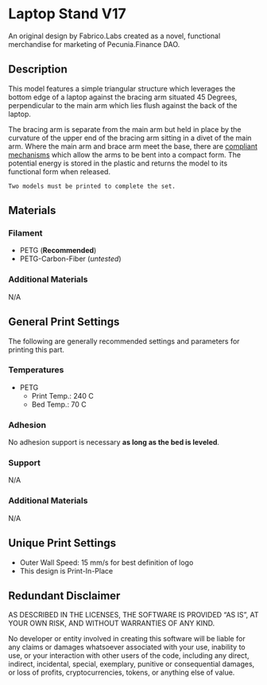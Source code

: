 # Laptop Stand V17

An original design by Fabrico.Labs created as a novel, functional merchandise for marketing of Pecunia.Finance DAO.

## Description

This model features a simple triangular structure which leverages the bottom edge of a laptop against the bracing arm situated 45 Degrees, perpendicular to the main arm which lies flush against the back of the laptop.

The bracing arm is separate from the main arm but held in place by the curvature of the upper end of the bracing arm sitting in a divet of the main arm. Where the main arm and brace arm meet the base, there are [compliant mechanisms](https://www.compliantmechanisms.byu.edu/) which allow the arms to be bent into a compact form. The potential energy is stored in the plastic and returns the model to its functional form when released.

```
Two models must be printed to complete the set.
```

## Materials

### Filament

- PETG (**Recommended**)
- PETG-Carbon-Fiber (_untested_)

### Additional Materials

N/A

## General Print Settings

The following are generally recommended settings and parameters for printing this part.

### Temperatures

- PETG
  - Print Temp.: 240 C
  - Bed Temp.: 70 C

### Adhesion

No adhesion support is necessary **as long as the bed is leveled**.

### Support

N/A

### Additional Materials

N/A

## Unique Print Settings

- Outer Wall Speed: 15 mm/s for best definition of logo
- This design is Print-In-Place

## Redundant Disclaimer

AS DESCRIBED IN THE LICENSES, THE SOFTWARE IS PROVIDED “AS IS”, AT YOUR OWN RISK, AND WITHOUT WARRANTIES OF ANY KIND.

No developer or entity involved in creating this software will be liable for any claims or damages whatsoever associated with your use, inability to use, or your interaction with other users of the code, including any direct, indirect, incidental, special, exemplary, punitive or consequential damages, or loss of profits, cryptocurrencies, tokens, or anything else of value.
